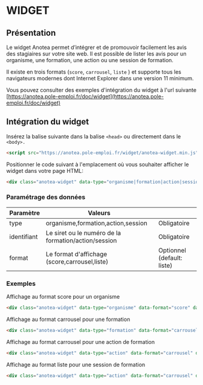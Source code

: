# WIDGET


## Présentation

Le widget Anotea permet d’intégrer et de promouvoir facilement les avis des stagiaires sur votre site web. Il est possible de lister les avis pour un organisme, une formation, une action ou une session de formation.

Il existe en trois formats (`score`, `carrousel`, `liste` ) et supporte tous les navigateurs modernes dont Internet Explorer dans une version 11 minimum.

Vous pouvez consulter des exemples d'intégration du widget à l'url suivante [https://anotea.pole-emploi.fr/doc/widget](https://anotea.pole-emploi.fr/doc/widget)

## Intégration du widget

Insérez la balise suivante dans la balise `<head>` ou directement dans le `<body>.`

```html
<script src="https://anotea.pole-emploi.fr/widget/anotea-widget.min.js"></script>
```

Positionner le code suivant à l'emplacement où vous souhaiter afficher le widget dans votre page HTML:

```html
<div class="anotea-widget" data-type="organisme|formation|action|session" data-format="score|carrousel|liste" data-identifiant="siret|numero"></div>"
```

### Paramétrage des données

| Paramètre     | Valeurs                                                   |                               |
| ------------- | -------------                                             | -------------                 |
| type          | organisme,formation,action,session                        | Obligatoire                   |
| identifiant   | Le siret ou le numéro de la formation/action/session      | Obligatoire                   |
| format        | Le format d'affichage (score,carrousel,liste)             | Optionnel (default: liste)    |


### Exemples

Affichage au format score pour un organisme
```html
<div class="anotea-widget" data-type="organisme" data-format="score" data-identifiant="22222222222222"></div>"
 ```

 Affichage au format carrousel pour une formation
```html
<div class="anotea-widget" data-type="formation" data-format="carrousel" data-identifiant="14_AF_0000000000"></div>"
 ```
 
 Affichage au format carrousel pour une action de formation
```html
<div class="anotea-widget" data-type="action" data-format="carrousel" data-identifiant="14_AF_0000000000|14_SE_0000000000"></div>"
 ```
 
 Affichage au format liste pour une session de formation
```html
<div class="anotea-widget" data-type="action" data-format="carrousel" data-identifiant="14_AF_0000000000|14_SE_0000000000||SE_0000000000"></div>"
 ```
